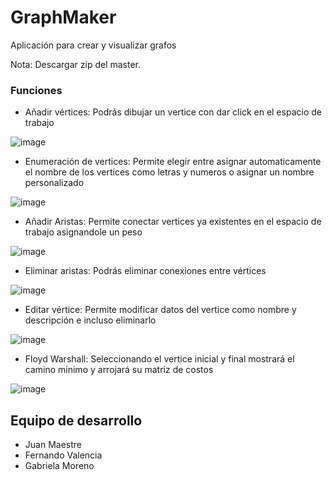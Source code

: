 # GraphMaker
Aplicación para crear y visualizar grafos

Nota: Descargar zip del master.

### Funciones
- Añadir vértices: Podrás dibujar un vertice con dar click en el espacio de trabajo

![image](https://user-images.githubusercontent.com/98894997/198903889-fb929a87-16dd-43e4-a742-03ef36fa40eb.png)

- Enumeración de vertices: Permite elegir entre asignar automaticamente el nombre de los vertices como letras y numeros o asignar un nombre personalizado
 
![image](https://user-images.githubusercontent.com/98894997/198903915-d7aa1958-6000-444d-a794-bfd7b18aebb3.png)

- Añadir Aristas: Permite conectar vertices ya existentes en el espacio de trabajo asignandole un peso
 
![image](https://user-images.githubusercontent.com/98894997/198903940-722f3664-6f9d-467a-b587-c8aebcbe7061.png)

- Eliminar aristas: Podrás eliminar conexiones entre vértices
 
![image](https://user-images.githubusercontent.com/98894997/198903966-d8d67664-e823-4456-ba80-bccc3a3788e4.png)

- Editar vértice: Permite modificar datos del vertice como nombre y descripción e incluso eliminarlo
 
![image](https://user-images.githubusercontent.com/98894997/198903993-325b3ef4-06f4-4733-8d7a-5802d170c1e5.png)

- Floyd Warshall: Seleccionando el vertice inicial y final mostrará el camino minimo y arrojará su matriz de costos
 
![image](https://user-images.githubusercontent.com/98894997/198904009-372b62cb-adb0-4928-9c81-49cd7956a42c.png)


## Equipo de desarrollo
- Juan Maestre
- Fernando Valencia
- Gabriela Moreno
